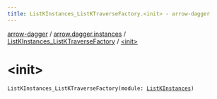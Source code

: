 ```yaml
---
title: ListKInstances_ListKTraverseFactory.<init> - arrow-dagger
---
```


[arrow-dagger](../../index.html) / [arrow.dagger.instances](../index.html) / [ListKInstances_ListKTraverseFactory](index.html) / [&lt;init&gt;](./-init-.html)

# &lt;init&gt;

`ListKInstances_ListKTraverseFactory(module: `[`ListKInstances`](../-list-k-instances/index.html)`)`